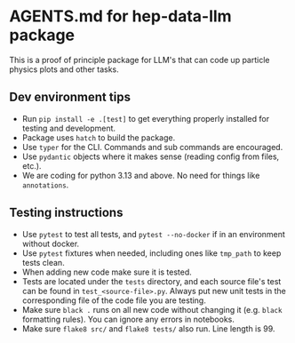 # AGENTS.md for hep-data-llm package

This is a proof of principle package for LLM's that can code up particle physics plots and other tasks.

## Dev environment tips

- Run `pip install -e .[test]` to get everything properly installed for testing and development.
- Package uses `hatch` to build the package.
- Use `typer` for the CLI. Commands and sub commands are encouraged.
- Use `pydantic` objects where it makes sense (reading config from files, etc.).
- We are coding for python 3.13 and above. No need for things like `annotations`.

## Testing instructions

- Use `pytest` to test all tests, and `pytest --no-docker` if in an environment without docker.
- Use `pytest` fixtures when needed, including ones like `tmp_path` to keep tests clean.
- When adding new code make sure it is tested.
- Tests are located under the `tests` directory, and each source file's test can be found in `test_<source-file>.py`. Always put new unit tests in the corresponding file of the code file you are testing.
- Make sure `black .` runs on all new code without changing it (e.g. `black` formatting rules). You can ignore any errors in notebooks.
- Make sure `flake8 src/` and `flake8 tests/` also run. Line length is 99.

